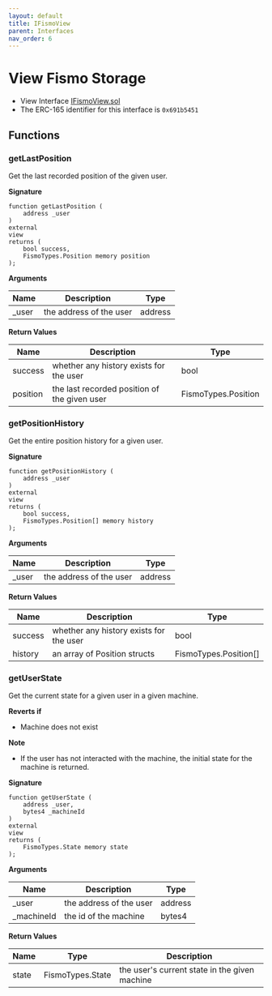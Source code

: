```yaml
---
layout: default
title: IFismoView
parent: Interfaces
nav_order: 6
---
```

# View Fismo Storage
* View Interface [IFismoView.sol](https://github.com/cliffhall/Fismo/blob/main/contracts/interfaces/IFismoView.sol)
* The ERC-165 identifier for this interface is `0x691b5451`

## Functions
### getLastPosition
Get the last recorded position of the given user.

**Signature**
```solidity
function getLastPosition (
    address _user
)
external
view
returns (
    bool success, 
    FismoTypes.Position memory position
);
```

**Arguments**

| Name       | Description                              | Type    |
| ----------- |------------------------------------------|---------|
| _user | the address of the user | address | 

**Return Values**

| Name        | Description                                | Type                |
| ------------- |--------------------------------------------|---------------------|
| success |  whether any history exists for the user | bool |
| position | the last recorded position of the given user| FismoTypes.Position |

### getPositionHistory
Get the entire position history for a given user.

**Signature**
```solidity
function getPositionHistory (
    address _user
)
external
view
returns (
    bool success, 
    FismoTypes.Position[] memory history
);
```

**Arguments**

| Name       | Description                              | Type    |
| ----------- |------------------------------------------|---------|
| _user | the address of the user | address | 

**Return Values**

| Name    | Description                   | Type |
| ------- |-------------------------------|------|
| success |  whether any history exists for the user | bool |
| history | an array of Position structs  | FismoTypes.Position[] |

### getUserState
Get the current state for a given user in a given machine.

**Reverts if**
- Machine does not exist

**Note**
- If the user has not interacted with the machine, the initial state for the machine is returned.

**Signature**
```solidity
function getUserState (
    address _user, 
    bytes4 _machineId
)
external
view
returns (
    FismoTypes.State memory state
);
```

**Arguments**

| Name      | Description           | Type    |
| ---------- |-----------------------|---------|
| _user | the address of the user | address | 
| _machineId | the id of the machine | bytes4 | 

**Return Values**

| Name  | Type | Description                          |
|-------|---|--------------------------------------|
| state | FismoTypes.State  | the user's current state in the given machine |